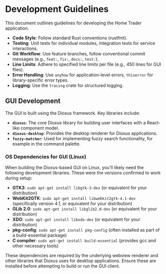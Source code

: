 # Development Guidelines

This document outlines guidelines for developing the Home Trader application.

- **Code Style**: Follow standard Rust conventions (rustfmt).
- **Testing**: Unit tests for individual modules, integration tests for service interactions.
- **Git Workflow**: Use feature branches, follow conventional commit messages (e.g., `feat:`, `fix:`, `docs:`, `test:`).
- **Line Limits**: Adhere to specified line limits per file (e.g., 450 lines for GUI files).
- **Error Handling**: Use `anyhow` for application-level errors, `thiserror` for library-specific error types.
- **Logging**: Use the `tracing` crate for structured logging.

## GUI Development

The GUI is built using the Dioxus framework. Key libraries include:

- **`dioxus`**: The core Dioxus library for building user interfaces with a React-like component model.
- **`dioxus-desktop`**: Provides the desktop renderer for Dioxus applications.
- **`fuzzy-matcher`**: Used for implementing fuzzy search functionality, for example in the command palette.

### OS Dependencies for GUI (Linux)

When building the Dioxus-based GUI on Linux, you'll likely need the following development libraries. These were the versions confirmed to work during setup:

- **GTK3**: `sudo apt-get install libgtk-3-dev` (or equivalent for your distribution)
- **WebKit2GTK**: `sudo apt-get install libwebkit2gtk-4.1-dev` (specifically version 4.1, or equivalent for your distribution)
- **GLib 2.0**: `sudo apt-get install libglib2.0-dev` (or equivalent for your distribution)
- **XDO**: `sudo apt-get install libxdo-dev` (or equivalent for your distribution)
- **pkg-config**: `sudo apt-get install pkg-config` (often installed as part of a build-essential package)
- **C compiler**: `sudo apt-get install build-essential` (provides gcc and other necessary tools)

These dependencies are required by the underlying webview renderer and other libraries that Dioxus uses for desktop applications. Ensure these are installed before attempting to build or run the GUI client.
